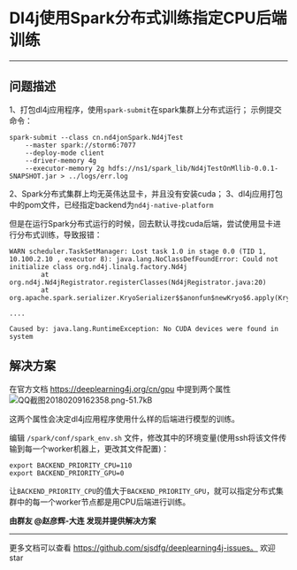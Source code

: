 # Dl4j使用Spark分布式训练指定CPU后端训练

---

## 问题描述

1、打包dl4j应用程序，使用`spark-submit`在spark集群上分布式运行；
示例提交命令：
```
spark-submit --class cn.nd4jonSpark.Nd4jTest  
    --master spark://storm6:7077  
    --deploy-mode client  
    --driver-memory 4g 
    --executor-memory 2g hdfs://ns1/spark_lib/Nd4jTestOnMllib-0.0.1-SNAPSHOT.jar > ../logs/err.log
```

2、Spark分布式集群上均无英伟达显卡，并且没有安装cuda；
3、dl4j应用打包中的pom文件，已经指定backend为`nd4j-native-platform`

但是在运行Spark分布式运行的时候，回去默认寻找cuda后端，尝试使用显卡进行分布式训练，导致报错：

    WARN scheduler.TaskSetManager: Lost task 1.0 in stage 0.0 (TID 1, 10.100.2.10 , executor 8): java.lang.NoClassDefFoundError: Could not initialize class org.nd4j.linalg.factory.Nd4j
            at org.nd4j.Nd4jRegistrator.registerClasses(Nd4jRegistrator.java:20)
            at org.apache.spark.serializer.KryoSerializer$$anonfun$newKryo$6.apply(KryoSerializer.scala:135)
    
    ....
    
    Caused by: java.lang.RuntimeException: No CUDA devices were found in system


## 解决方案
在官方文档 https://deeplearning4j.org/cn/gpu 中提到两个属性
![QQ截图20180209162358.png-51.7kB][1]

这两个属性会决定dl4j应用程序使用什么样的后端进行模型的训练。

编辑 `/spark/conf/spark_env.sh` 文件，修改其中的环境变量(使用ssh将该文件传输到每一个worker机器上，更改其文件配置)：

    export BACKEND_PRIORITY_CPU=110
    export BACKEND_PRIORITY_GPU=0



让`BACKEND_PRIORITY_CPU`的值大于`BACKEND_PRIORITY_GPU`，就可以指定分布式集群中的每一个worker节点都是用CPU后端进行训练。

**由群友 @赵彦辉-大连 发现并提供解决方案**

-----
更多文档可以查看 https://github.com/sjsdfg/deeplearning4j-issues。
欢迎star

  [1]: http://static.zybuluo.com/ZzzJoe/us5ed66yeqx4us92skv4ukzf/QQ%E6%88%AA%E5%9B%BE20180209162358.png